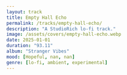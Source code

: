 ```yaml
---
layout: track
title: Empty Hall Echo
permalink: /tracks/empty-hall-echo/
description: "A StudioRich lo-fi track."
image: /assets/covers/empty-hall-echo.webp
date: 2025-01-01
duration: "93.11"
album: "Stranger Vibes"
mood: [Hopeful, nan, nan]
genre: [lo-fi, ambient, experimental]
---
```

